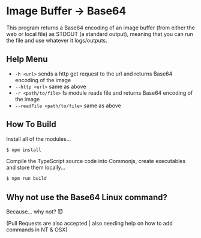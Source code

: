 # Image Buffer -> Base64

This program returns a Base64 encoding of an image buffer (from either the web or local file) as STDOUT (a standard output), meaning that you can run the file and use whatever it logs/outputs.

## Help Menu
- `-h <url>`                    sends a http get request to the url and returns Base64 encoding of the image
- `--http <url>`                same as above
- `-r <path/to/file>`           fs module reads file and returns Base64 encoding of the image
- `--readFile <path/to/file>`   same as above

## How To Build

Install all of the modules...
```sh
$ npm install
```
  
Compile the TypeScript source code into Commonjs, create executables and store them locally...
```sh
$ npm run build
```

## Why not use the Base64 Linux command?
Because... why not? 😈

(Pull Requests are also accepted | also needing help on how to add commands in NT & OSX)